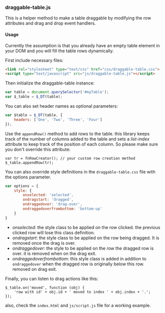 ### draggable-table.js

This is a helper method to make a table draggable by modifying the row attributes and drag and drop event handlers. 

#### Usage
Currently the assumption is that you already have an empty table element in your DOM and you will fill the table rows dynamically.

First include necessary files:
```html
<link rel="stylesheet" type="text/css" href="css/draggable-table.css">
<script type="text/javascript" src="js/draggable-table.js"></script>
```

Then initialize the draggable-table instance:
```js
var table = document.querySelector('#myTable');
var $_table = $_DT(table);
```

You can also set header names as optional parameters:
```js
var $table = $_DT(table, {
    headers: ['One', 'Two', 'Three', 'Four']
});
```


Use the ```appendRow()``` method to add rows to the table. this library keeps track of the number of columns added to the table and sets a _list-index_ attribute to keep track of the position of each column. So please make sure you don't override this attribute:
```
var tr = fnRowCreator(); // your custom row creation method
$_table.appendRow(tr);
```
You can also override style definitions in the ```draggable-table.css``` file with the options parameter.
```js
var options = {
    style: {
        onselected: 'selected',
        ondragstart: 'dragged',
        ondraggedover: 'drag-over',
        ondraggedoverfrombottom: 'bottom-up'
    }
}
```
* _onselected_: the style class to be applied on the row clicked. the previous clicked row will lose this class definition.
* _ondragstart_: the style class to be applied on the row being dragged. It is removed once the drag is over.
* _ondraggedover_: the style to be applied on the row the dragged row is over. it is removed when on the drag exit.
* _ondraggedoverfrombottom_: this style class is added in addition to ```ondraggedover``` when the dragged row is originally below this row. removed on drag exit.


Finally, you can listen to drag actions like this:
```
$_table.on('moved', function (obj) {
    'row with id' + obj.id + ' moved to index ' + obj.index + '.';
});
```

also, check the ```index.html``` and ```js/script.js``` file for a working example. 